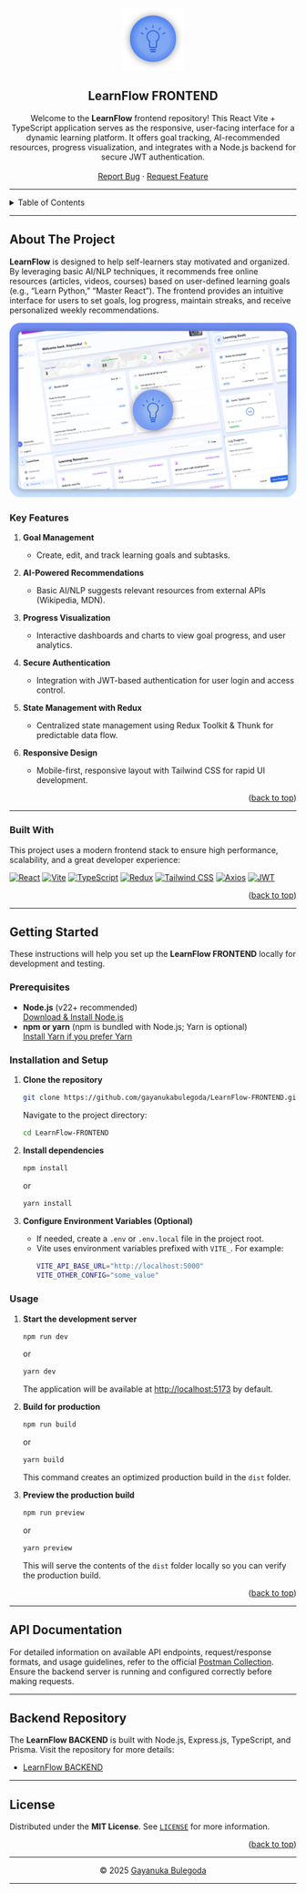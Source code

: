 <a id="readme-top"></a>

<!-- PROJECT LOGO -->
<br />
<div align="center">
  <a href="https://github.com/gayanukabulegoda/LearnFlow-FRONTEND">
    <!-- Optionally add a project-specific logo here if you wish -->
    <img src="/src/assets/learnFlowIcon.png" alt="LearnFlow Logo" width="110" height="110">
  </a>

<h2 align="center">LearnFlow FRONTEND</h2>

  <p align="center">
    Welcome to the <strong>LearnFlow</strong> frontend repository! This React Vite + TypeScript application serves as the responsive, user-facing interface for a dynamic learning platform. It offers goal tracking, AI-recommended resources, progress visualization, and integrates with a Node.js backend for secure JWT authentication.
    <br />
    <br />
    <a href="https://github.com/gayanukabulegoda/LearnFlow-FRONTEND/issues/new?labels=bug">Report Bug</a>
    ·
    <a href="https://github.com/gayanukabulegoda/LearnFlow-FRONTEND/issues/new?labels=enhancement">Request Feature</a>
  </p>
</div>

---

<!-- TABLE OF CONTENTS -->
<details>
  <summary>Table of Contents</summary>
  <ol>
    <li>
      <a href="#about-the-project">About The Project</a>
      <ul>
        <li><a href="#key-features">Key Features</a></li>
        <li><a href="#built-with">Built With</a></li>
      </ul>
    </li>
    <li>
      <a href="#getting-started">Getting Started</a>
      <ul>
        <li><a href="#prerequisites">Prerequisites</a></li>
        <li><a href="#installation-and-setup">Installation and Setup</a></li>
        <li><a href="#usage">Usage</a></li>
      </ul>
    </li>
    <li><a href="#api-documentation">API Documentation</a></li>
    <li><a href="#backend-repository">Backend Repository</a></li>
    <li><a href="#license">License</a></li>
  </ol>
</details>

---

<!-- ABOUT THE PROJECT -->
## About The Project

**LearnFlow** is designed to help self-learners stay motivated and organized. By leveraging basic AI/NLP techniques, it recommends free online resources (articles, videos, courses) based on user-defined learning goals (e.g., “Learn Python,” “Master React”). The frontend provides an intuitive interface for users to set goals, log progress, maintain streaks, and receive personalized weekly recommendations.

![Design-Thumbnail](/src/assets/learnFlowReadmePreview.png)

### Key Features

1. **Goal Management**
    - Create, edit, and track learning goals and subtasks.

2. **AI-Powered Recommendations**
    - Basic AI/NLP suggests relevant resources from external APIs (Wikipedia, MDN).

3. **Progress Visualization**
    - Interactive dashboards and charts to view goal progress, and user analytics.

4. **Secure Authentication**
    - Integration with JWT-based authentication for user login and access control.

5. **State Management with Redux**
    - Centralized state management using Redux Toolkit & Thunk for predictable data flow.

6. **Responsive Design**
    - Mobile-first, responsive layout with Tailwind CSS for rapid UI development.

<p align="right">(<a href="#readme-top">back to top</a>)</p>

---

### Built With

This project uses a modern frontend stack to ensure high performance, scalability, and a great developer experience:

[![React][react-shield]][react-url]
[![Vite][vite-shield]][vite-url]
[![TypeScript][typescript-shield]][typescript-url]
[![Redux][redux-shield]][redux-url]
[![Tailwind CSS][tailwind-shield]][tailwind-url]
[![Axios][axios-shield]][axios-url]
[![JWT][jwt-shield]][jwt-url]

<p align="right">(<a href="#readme-top">back to top</a>)</p>

---

<!-- GETTING STARTED -->
## Getting Started

These instructions will help you set up the **LearnFlow FRONTEND** locally for development and testing.

### Prerequisites

- **Node.js** (v22+ recommended)  
  [Download & Install Node.js](https://nodejs.org/en/download/)
- **npm or yarn** (npm is bundled with Node.js; Yarn is optional)  
  [Install Yarn if you prefer Yarn](https://classic.yarnpkg.com/lang/en/docs/install/)

### Installation and Setup

1. **Clone the repository**
   ```bash
   git clone https://github.com/gayanukabulegoda/LearnFlow-FRONTEND.git
   ```
   Navigate to the project directory:
   ```bash
   cd LearnFlow-FRONTEND
   ```

2. **Install dependencies**
   ```bash
   npm install
   ```
   or
   ```bash
   yarn install
   ```

3. **Configure Environment Variables (Optional)**
    - If needed, create a `.env` or `.env.local` file in the project root.
    - Vite uses environment variables prefixed with `VITE_`. For example:
      ```bash
      VITE_API_BASE_URL="http://localhost:5000"
      VITE_OTHER_CONFIG="some_value"
      ```

### Usage

1. **Start the development server**
   ```bash
   npm run dev
   ```
   or
   ```bash
   yarn dev
   ```
   The application will be available at [http://localhost:5173](http://localhost:5173) by default.

2. **Build for production**
   ```bash
   npm run build
   ```
   or
   ```bash
   yarn build
   ```
   This command creates an optimized production build in the `dist` folder.

3. **Preview the production build**
   ```bash
   npm run preview
   ```
   or
   ```bash
   yarn preview
   ```
   This will serve the contents of the `dist` folder locally so you can verify the production build.

<p align="right">(<a href="#readme-top">back to top</a>)</p>

---

## API Documentation

For detailed information on available API endpoints, request/response formats, and usage guidelines, refer to the official [Postman Collection](https://documenter.getpostman.com/view/36681432/2sAYXFhxL8). Ensure the backend server is running and configured correctly before making requests.

---

## Backend Repository

The **LearnFlow BACKEND** is built with Node.js, Express.js, TypeScript, and Prisma. Visit the repository for more details:

- [LearnFlow BACKEND](https://github.com/gayanukabulegoda/LearnFlow-BACKEND.git)

---

## License

Distributed under the **MIT License**. See [`LICENSE`](https://github.com/gayanukabulegoda/LearnFlow-FRONTEND/blob/main/LICENSE) for more information.

<p align="right">(<a href="#readme-top">back to top</a>)</p>

---

<div align="center">

&copy; 2025 <a href="https://grbulegoda.me/" target="_blank">Gayanuka Bulegoda</a>

</div>

---

<!-- MARKDOWN LINKS & IMAGES -->
[react-shield]: https://img.shields.io/badge/React-20232A?style=for-the-badge&logo=react&logoColor=61DAFB
[react-url]: https://reactjs.org/
[vite-shield]: https://img.shields.io/badge/Vite-646CFF?style=for-the-badge&logo=vite&logoColor=white
[vite-url]: https://vitejs.dev/
[typescript-shield]: https://img.shields.io/badge/TypeScript-3178C6?style=for-the-badge&logo=typescript&logoColor=white
[typescript-url]: https://www.typescriptlang.org/
[redux-shield]: https://img.shields.io/badge/Redux-764ABC?style=for-the-badge&logo=redux&logoColor=white
[redux-url]: https://redux.js.org/
[tailwind-shield]: https://img.shields.io/badge/Tailwind_CSS-38B2AC?style=for-the-badge&logo=tailwind-css&logoColor=white
[tailwind-url]: https://tailwindcss.com/
[axios-shield]: https://img.shields.io/badge/Axios-5A29E4?style=for-the-badge&logo=axios&logoColor=white
[axios-url]: https://axios-http.com/
[jwt-shield]: https://img.shields.io/badge/JWT-black?style=for-the-badge&logo=jsonwebtokens&logoColor=white
[jwt-url]: https://jwt.io/